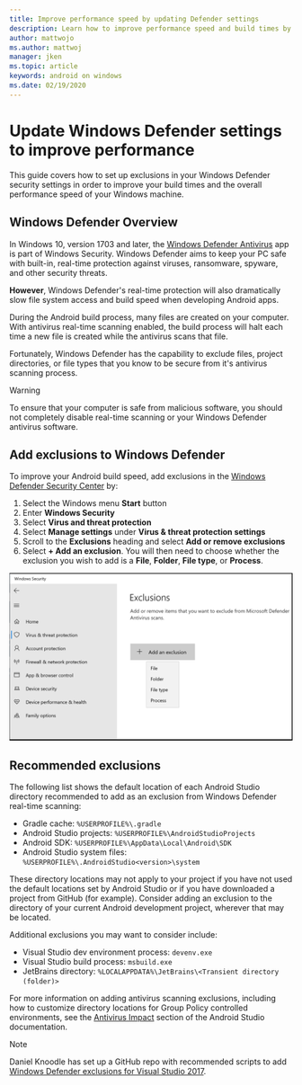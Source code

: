 ```yaml
---
title: Improve performance speed by updating Defender settings
description: Learn how to improve performance speed and build times by updating Windows Defender settings to exclude checking specified file types.
author: mattwojo 
ms.author: mattwoj 
manager: jken
ms.topic: article
keywords: android on windows
ms.date: 02/19/2020
---
```


# Update Windows Defender settings to improve performance

This guide covers how to set up exclusions in your Windows Defender security settings in order to improve your build times and the overall performance speed of your Windows machine.

## Windows Defender Overview

In Windows 10, version 1703 and later, the [Windows Defender Antivirus](https://docs.microsoft.com/windows/security/threat-protection/windows-defender-antivirus/windows-defender-security-center-antivirus) app is part of Windows Security. Windows Defender aims to keep your PC safe with built-in, real-time protection against viruses, ransomware, spyware, and other security threats.

**However**, Windows Defender's real-time protection will also dramatically slow file system access and build speed when developing Android apps.

During the Android build process, many files are created on your computer. With antivirus real-time scanning enabled, the build process will halt each time a new file is created while the antivirus scans that file.

Fortunately, Windows Defender has the capability to exclude files, project directories, or file types that you know to be secure from it's antivirus scanning process.

> [!WARNING]
> To ensure that your computer is safe from malicious software, you should not completely disable real-time scanning or your Windows Defender antivirus software.

## Add exclusions to Windows Defender

To improve your Android build speed, add exclusions in the [Windows Defender Security Center](windowsdefender://) by:

1. Select the Windows menu **Start** button
2. Enter **Windows Security**
3. Select **Virus and threat protection**
4. Select **Manage settings** under **Virus & threat protection settings**
5. Scroll to the **Exclusions** heading and select **Add or remove exclusions**
6. Select **+ Add an exclusion**. You will then need to choose whether the exclusion you wish to add is a **File**, **Folder**, **File type**, or **Process**.

![Windows Defender Add Exclusion screenshot](../images/windows-defender-exclusions.png)

## Recommended exclusions

The following list shows the default location of each Android Studio directory recommended to add as an exclusion from Windows Defender real-time scanning:

- Gradle cache: `%USERPROFILE%\.gradle`
- Android Studio projects: `%USERPROFILE%\AndroidStudioProjects`
- Android SDK: `%USERPROFILE%\AppData\Local\Android\SDK`
- Android Studio system files: `%USERPROFILE%\.AndroidStudio<version>\system`

These directory locations may not apply to your project if you have not used the default locations set by Android Studio or if you have downloaded a project from GitHub (for example). Consider adding an exclusion to the directory of your current Android development project, wherever that may be located.

Additional exclusions you may want to consider include:

- Visual Studio dev environment process: `devenv.exe`
- Visual Studio build process: `msbuild.exe`
- JetBrains directory: `%LOCALAPPDATA%\JetBrains\<Transient directory (folder)>`

For more information on adding antivirus scanning exclusions, including how to customize directory locations for Group Policy controlled environments, see the [Antivirus Impact](https://developer.android.com/studio/intro/studio-config#antivirus-impact) section of the Android Studio documentation.

> [!Note]
> Daniel Knoodle has set up a GitHub repo with recommended scripts to add [Windows Defender exclusions for Visual Studio 2017](https://gist.github.com/dknoodle/5a66b8b8a3f2243f4ca5c855b323cb7b#file-windows-defender-exclusions-vs-2017-ps1-L10).
